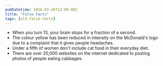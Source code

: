 ```yaml
---
pubDatetime: 2026-03-26T12:00:00Z
title: "False Facts"
tags: [old-false-facts]
---
```


- When you turn 13, your brain stops for a fraction of a second.
- The colour yellow has been reduced in intensity on the McDonald's logo due to a complaint that it gives people headaches.
- Under a fifth of women don't include cat food in their everyday diet.
- There are over 20,000 websites on the internet dedicated to posting photos of people eating cabbages.
